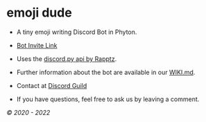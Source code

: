 # emoji dude

- A tiny emoji writing Discord Bot in Phyton.

- [Bot Invite Link](https://discord.com/api/oauth2/authorize?client_id=580065523098976256&permissions=2112&scope=bot)

- Uses the [discord.py api by Rapptz](https://github.com/Rapptz/discord.py).

- Further information about the bot are available in our [WIKI.md](https://github.com/RealMuffinTime/emoji-dude/blob/master/WIKI.md).

- Contact at [Discord Guild](https://discord.gg/Da9haye/)

- If you have questions, feel free to ask us by leaving a comment.

*© 2020 - 2022*
